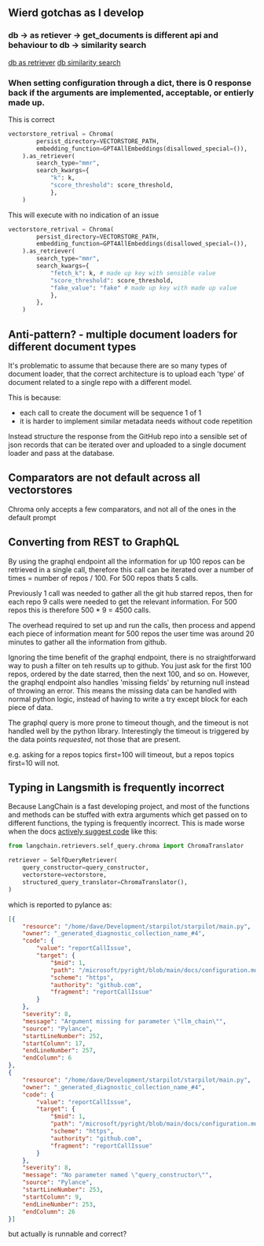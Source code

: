 ## Wierd gotchas as I develop

### db -> as retiever -> get_documents is different api and behaviour to db -> similarity search

[db as retriever](https://python.langchain.com/docs/modules/data_connection/retrievers/vectorstore#specifying-top-k)
[db similarity search](https://api.python.langchain.com/en/latest/schema/langchain.schema.vectorstore.VectorStore.html?highlight=similarity_search#langchain.schema.vectorstore.VectorStore.similarity_search)

### When setting configuration through a dict, there is 0 response back if the arguments are implemented, acceptable, or entierly made up. 

This is correct
``` python
vectorstore_retrival = Chroma(
        persist_directory=VECTORSTORE_PATH,
        embedding_function=GPT4AllEmbeddings(disallowed_special=()),
    ).as_retriever(
        search_type="mmr",
        search_kwargs={
            "k": k, 
            "score_threshold": score_threshold,
            },
    )
```

This will execute with no indication of an issue
``` python
vectorstore_retrival = Chroma(
        persist_directory=VECTORSTORE_PATH,
        embedding_function=GPT4AllEmbeddings(disallowed_special=()),
    ).as_retriever(
        search_type="mmr",
        search_kwargs={
            "fetch_k": k, # made up key with sensible value
            "score_threshold": score_threshold,
            "fake_value": "fake" # made up key with made up value
            },
        },
    )
```

## Anti-pattern? - multiple document loaders for different document types

It's problematic to assume that because there are so many types of document loader, that the correct architecture is to upload each 'type' of document related to a single repo with a different model.

This is because:
* each call to create the document will be sequence 1 of 1
* it is harder to implement similar metadata needs without code repetition

Instead structure the response from the GitHub repo into a sensible set of json records that can be iterated over and uploaded to a single document loader and pass at the database.

## Comparators are not default across all vectorstores

Chroma only accepts a few comparators, and not all of the ones in the default prompt

## Converting from REST to GraphQL

By using the graphql endpoint all the information for up 100 repos can be retrieved in a single call, therefore this call can be iterated over a number of times = number of repos / 100. For 500 repos thats 5 calls.

Previously 1 call was needed to gather all the git hub starred repos, then for each repo 9 calls were needed to get the relevant information. For 500 repos this is therefore 500 * 9 = 4500 calls.

The overhead required to set up and run the calls, then process and append each piece of information meant for 500 repos the user time was around 20 minutes to gather all the information from github. 

Ignoring the time benefit of the graphql endpoint, there is no straightforward way to push a filter on teh results up to github. You just ask for the first 100 repos, ordered by the date starred, then the next 100, and so on. However, the graphql endpoint also handles 'missing fields' by returning null instead of throwing an error. This means the missing data can be handled with normal python logic, instead of having to write a try except block for each piece of data. 

The graphql query is more prone to timeout though, and the timeout is not handled well by the python library. Interestingly the timeout is triggered by the data points _requested_, not those that are present. 

e.g. asking for a repos topics first=100 will timeout, but a repos topics first=10 will not.

## Typing in Langsmith is frequently incorrect

Because LangChain is a fast developing project, and most of the functions and methods can be stuffed with extra arguments which get passed on to different functions, the typing is frequently incorrect. This is made worse when the docs [actively suggest code](https://python.langchain.com/docs/modules/data_connection/retrievers/self_query#constructing-from-scratch-with-lcel:~:text=The%20next%20key,Integrations%20section.) like this:

``` python
from langchain.retrievers.self_query.chroma import ChromaTranslator

retriever = SelfQueryRetriever(
    query_constructor=query_constructor,
    vectorstore=vectorstore,
    structured_query_translator=ChromaTranslator(),
)
```

which is reported to pylance as:

``` json
[{
	"resource": "/home/dave/Development/starpilot/starpilot/main.py",
	"owner": "_generated_diagnostic_collection_name_#4",
	"code": {
		"value": "reportCallIssue",
		"target": {
			"$mid": 1,
			"path": "/microsoft/pyright/blob/main/docs/configuration.md",
			"scheme": "https",
			"authority": "github.com",
			"fragment": "reportCallIssue"
		}
	},
	"severity": 8,
	"message": "Argument missing for parameter \"llm_chain\"",
	"source": "Pylance",
	"startLineNumber": 252,
	"startColumn": 17,
	"endLineNumber": 257,
	"endColumn": 6
},
{
	"resource": "/home/dave/Development/starpilot/starpilot/main.py",
	"owner": "_generated_diagnostic_collection_name_#4",
	"code": {
		"value": "reportCallIssue",
		"target": {
			"$mid": 1,
			"path": "/microsoft/pyright/blob/main/docs/configuration.md",
			"scheme": "https",
			"authority": "github.com",
			"fragment": "reportCallIssue"
		}
	},
	"severity": 8,
	"message": "No parameter named \"query_constructor\"",
	"source": "Pylance",
	"startLineNumber": 253,
	"startColumn": 9,
	"endLineNumber": 253,
	"endColumn": 26
}]
```

but actually is runnable and correct?

